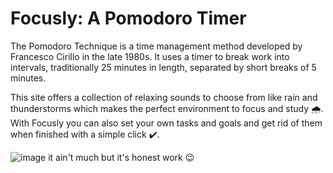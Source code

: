 # Focusly: A Pomodoro Timer
The Pomodoro Technique is a time management method developed by Francesco Cirillo in the late 1980s. It uses a timer to break work into intervals, traditionally 25 minutes in length, separated by short breaks of 5 minutes.

This site offers a collection of relaxing sounds to choose from like rain and thunderstorms which makes the perfect environment to focus and study 🌧️.
With Focusly you can also set your own tasks and goals and get rid of them when finished with a simple click ✔️.

![image](https://user-images.githubusercontent.com/56350770/134315419-b36e6c01-8752-4bd6-a483-cf5c04ab93bf.png)
it ain't much but it's honest work 😉
